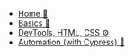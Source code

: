 * [Home 🏡](/)
* [Basics 🧮](/lesson-basics.md)
* [DevTools, HTML, CSS ⚙](/lesson-devtools.md)
* [Automation (with Cypress) 🤖](/lesson-automation.md)
